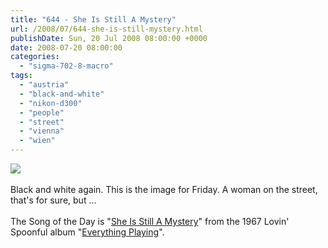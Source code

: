 ```yaml
---
title: "644 - She Is Still A Mystery"
url: /2008/07/644-she-is-still-mystery.html
publishDate: Sun, 20 Jul 2008 08:00:00 +0000
date: 2008-07-20 08:00:00
categories: 
  - "sigma-702-8-macro"
tags: 
  - "austria"
  - "black-and-white"
  - "nikon-d300"
  - "people"
  - "street"
  - "vienna"
  - "wien"
---
```

<a href="https://d25zfm9zpd7gm5.cloudfront.net/1200x1200/2008/20080718_170950_ps.jpg" target="_blank"><img src="https://d25zfm9zpd7gm5.cloudfront.net/0600x0600/2008/20080718_170950_ps.jpg"/></a><br/><br/>Black and white again. This is the image for Friday. A woman on the street, that's for sure, but ...<br/><br/>The Song of the Day is "<a href="http://www.lyricsfire.com/viewlyrics/Lovin-Spoonful/She-Is-Still-A-Mystery-lyrics.htm" target="_blank">She Is Still A Mystery</a>" from the 1967 Lovin' Spoonful album "<a href="http://www.amazon.com/Everything-Playing-Lovin-Spoonful/dp/B0000894P3" target="_blank">Everything Playing</a>".
